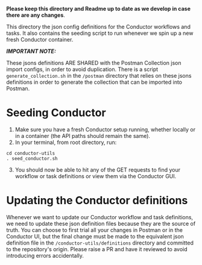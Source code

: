 **Please keep this directory and Readme up to date as we develop in case there are any changes**.

This directory the json config definitions for the Conductor workflows and tasks.
It also contains the seeding script to run whenever we spin up a new fresh Conductor container.

***IMPORTANT NOTE:***

These jsons definitions ARE SHARED with the Postman Collection json import configs, in order to avoid duplication. There is a script `generate_collection.sh` in the `/postman` directory that relies on these jsons definitions in order to generate the collection that can be imported into Postman.

# Seeding Conductor

1. Make sure you have a fresh Conductor setup running, whether locally or in a container (the API paths should remain the same).
2. In your terminal, from root directory, run:
```
cd conductor-utils
. seed_conductor.sh
```
3. You should now be able to hit any of the GET requests to find your workflow or task definitions or view them via the Conductor GUI.

# Updating the Conductor definitions

Whenever we want to update our Conductor workflow and task definitions, we need to update these json definition files because they are the source of truth.
You can choose to first trial all your changes in Postman or in the Conductor UI, but the final change must be made to the equivalent json definition file in the `/conductor-utils/definitions` directory and committed to the repository's origin. Please raise a PR and have it reviewed to avoid introducing errors accidentally.
